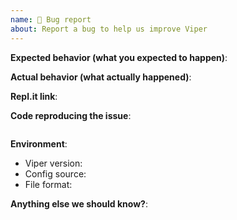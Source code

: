 ```yaml
---
name: 🐛 Bug report
about: Report a bug to help us improve Viper
---
```

<!--
Thank you for sending a bug report! Here are some tips:

1. Please fill out the template below to make it easier to debug your problem.
2. If you are not sure if it is a bug or not, you can ask in the Gophers slack channel `#viper`.
-->

**Expected behavior (what you expected to happen)**:

**Actual behavior (what actually happened)**:

**Repl.it link**:
<!-- you can use the following example: https://repl.it/@sagikazarmark/Viper-example -->

**Code reproducing the issue**:
<!-- just to make sure the content of the repl doesn't get lost -->

```go

```

<!-- include configuration file example if necessary -->

**Environment**:
- Viper version:
- Config source: <!-- flag, env, file, etc -->
- File format: <!-- JSON, YAML, TOML, etc -->

**Anything else we should know?**:
